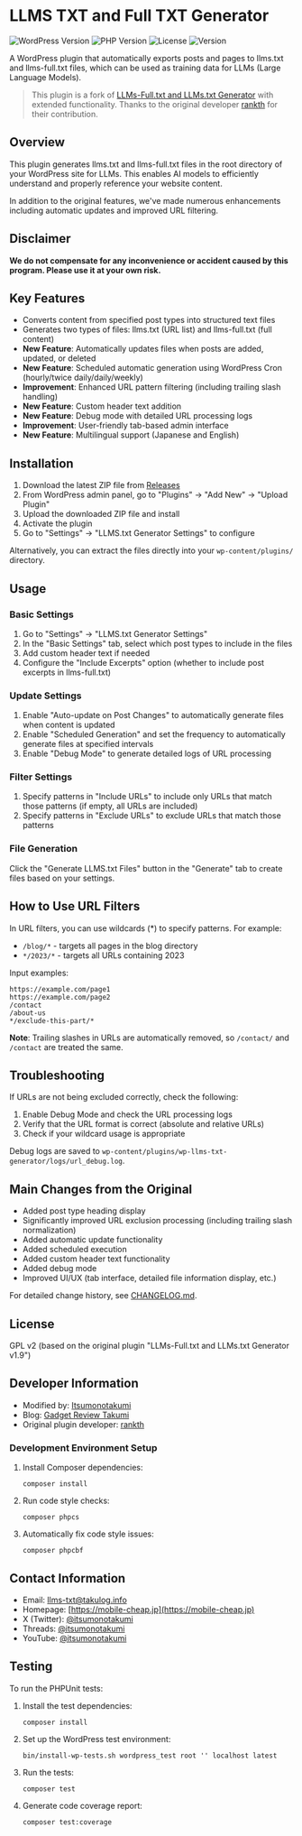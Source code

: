 # LLMS TXT and Full TXT Generator

![WordPress Version](https://img.shields.io/badge/WordPress-5.0%2B-blue)
![PHP Version](https://img.shields.io/badge/PHP-7.0%2B-purple)
![License](https://img.shields.io/badge/License-GPL%20v2-green)
![Version](https://img.shields.io/badge/Version-2.0-orange)

A WordPress plugin that automatically exports posts and pages to llms.txt and llms-full.txt files, which can be used as training data for LLMs (Large Language Models).

> This plugin is a fork of [LLMs-Full.txt and LLMs.txt Generator](https://wordpress.org/plugins/llms-full-txt-generator/) with extended functionality. Thanks to the original developer [rankth](https://profiles.wordpress.org/rankth/) for their contribution.

## Overview

This plugin generates llms.txt and llms-full.txt files in the root directory of your WordPress site for LLMs. This enables AI models to efficiently understand and properly reference your website content.

In addition to the original features, we've made numerous enhancements including automatic updates and improved URL filtering.

## Disclaimer

**We do not compensate for any inconvenience or accident caused by this program. Please use it at your own risk.**

## Key Features

- Converts content from specified post types into structured text files
- Generates two types of files: llms.txt (URL list) and llms-full.txt (full content)
- **New Feature**: Automatically updates files when posts are added, updated, or deleted
- **New Feature**: Scheduled automatic generation using WordPress Cron (hourly/twice daily/daily/weekly)
- **Improvement**: Enhanced URL pattern filtering (including trailing slash handling)
- **New Feature**: Custom header text addition
- **New Feature**: Debug mode with detailed URL processing logs
- **Improvement**: User-friendly tab-based admin interface
- **New Feature**: Multilingual support (Japanese and English)

## Installation

1. Download the latest ZIP file from [Releases](https://github.com/itsumonotakumi/wp-llms-txt-generator/releases)
2. From WordPress admin panel, go to "Plugins" → "Add New" → "Upload Plugin"
3. Upload the downloaded ZIP file and install
4. Activate the plugin
5. Go to "Settings" → "LLMS.txt Generator Settings" to configure

Alternatively, you can extract the files directly into your `wp-content/plugins/` directory.

## Usage

### Basic Settings

1. Go to "Settings" → "LLMS.txt Generator Settings"
2. In the "Basic Settings" tab, select which post types to include in the files
3. Add custom header text if needed
4. Configure the "Include Excerpts" option (whether to include post excerpts in llms-full.txt)

### Update Settings

1. Enable "Auto-update on Post Changes" to automatically generate files when content is updated
2. Enable "Scheduled Generation" and set the frequency to automatically generate files at specified intervals
3. Enable "Debug Mode" to generate detailed logs of URL processing

### Filter Settings

1. Specify patterns in "Include URLs" to include only URLs that match those patterns (if empty, all URLs are included)
2. Specify patterns in "Exclude URLs" to exclude URLs that match those patterns

### File Generation

Click the "Generate LLMS.txt Files" button in the "Generate" tab to create files based on your settings.

## How to Use URL Filters

In URL filters, you can use wildcards (*) to specify patterns. For example:

- `/blog/*` - targets all pages in the blog directory
- `*/2023/*` - targets all URLs containing 2023

Input examples:
```
https://example.com/page1
https://example.com/page2
/contact
/about-us
*/exclude-this-part/*
```

**Note**: Trailing slashes in URLs are automatically removed, so `/contact/` and `/contact` are treated the same.

## Troubleshooting

If URLs are not being excluded correctly, check the following:

1. Enable Debug Mode and check the URL processing logs
2. Verify that the URL format is correct (absolute and relative URLs)
3. Check if your wildcard usage is appropriate

Debug logs are saved to `wp-content/plugins/wp-llms-txt-generator/logs/url_debug.log`.

## Main Changes from the Original

- Added post type heading display
- Significantly improved URL exclusion processing (including trailing slash normalization)
- Added automatic update functionality
- Added scheduled execution
- Added custom header text functionality
- Added debug mode
- Improved UI/UX (tab interface, detailed file information display, etc.)

For detailed change history, see [CHANGELOG.md](CHANGELOG-en.md).

## License

GPL v2 (based on the original plugin "LLMs-Full.txt and LLMs.txt Generator v1.9")

## Developer Information

- Modified by: [Itsumonotakumi](https://twitter.com/itsumonotakumi)
- Blog: [Gadget Review Takumi](https://mobile-cheap.jp)
- Original plugin developer: [rankth](https://profiles.wordpress.org/rankth/)

### Development Environment Setup

1. Install Composer dependencies:
   ```
   composer install
   ```

2. Run code style checks:
   ```
   composer phpcs
   ```

3. Automatically fix code style issues:
   ```
   composer phpcbf
   ```

## Contact Information

- Email: [llms-txt@takulog.info](mailto:llms-txt@takulog.info)
- Homepage: [https://mobile-cheap.jp](https://mobile-cheap.jp)
- X (Twitter): [@itsumonotakumi](https://x.com/itsumonotakumi)
- Threads: [@itsumonotakumi](https://www.threads.net/@itsumonotakumi)
- YouTube: [@itsumonotakumi](https://www.youtube.com/@itsumonotakumi)

## Testing

To run the PHPUnit tests:

1. Install the test dependencies:
   ```
   composer install
   ```

2. Set up the WordPress test environment:
   ```
   bin/install-wp-tests.sh wordpress_test root '' localhost latest
   ```

3. Run the tests:
   ```
   composer test
   ```

4. Generate code coverage report:
   ```
   composer test:coverage
   ```
